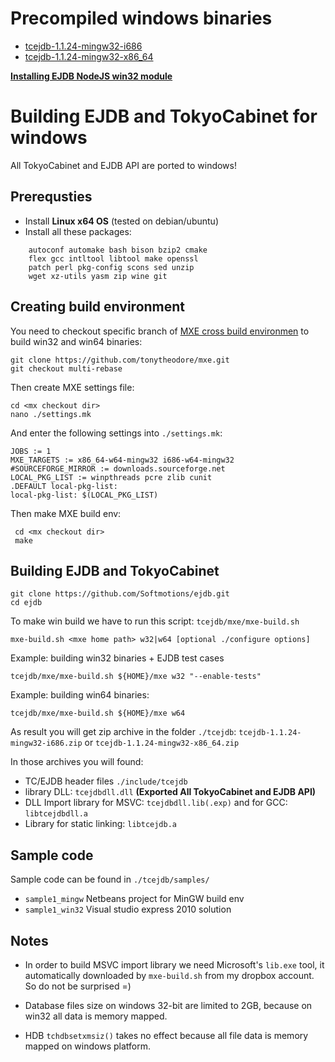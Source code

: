 Precompiled windows binaries
=========================================

* [tcejdb-1.1.24-mingw32-i686](https://dl.dropboxusercontent.com/u/4709222/ejdb/tcejdb-1.1.24-mingw32-i686.zip)
* [tcejdb-1.1.24-mingw32-x86_64](https://dl.dropboxusercontent.com/u/4709222/ejdb/tcejdb-1.1.24-mingw32-x86_64.zip)

**[Installing EJDB NodeJS win32 module](#ejdb-nodejs-module-installation)**


Building EJDB and TokyoCabinet for windows
==========================================

All TokyoCabinet and EJDB API are ported to windows!

Prerequsties
------------------------------------------

 * Install **Linux x64 OS** (tested on debian/ubuntu)
 * Install all these packages:

```
    autoconf automake bash bison bzip2 cmake
    flex gcc intltool libtool make openssl
    patch perl pkg-config scons sed unzip
    wget xz-utils yasm zip wine git
```


Creating build environment
-----------------------------------------

You need to checkout specific branch of [MXE cross build environmen](http://mxe.cc/)
to build win32 and win64 binaries:

    git clone https://github.com/tonytheodore/mxe.git
    git checkout multi-rebase

Then create MXE settings file:

    cd <mx checkout dir>
    nano ./settings.mk

And enter the following settings into `./settings.mk`:

    JOBS := 1
    MXE_TARGETS := x86_64-w64-mingw32 i686-w64-mingw32
    #SOURCEFORGE_MIRROR := downloads.sourceforge.net
    LOCAL_PKG_LIST := winpthreads pcre zlib cunit
    .DEFAULT local-pkg-list:
    local-pkg-list: $(LOCAL_PKG_LIST)

Then make MXE build env:

     cd <mx checkout dir>
     make

Building EJDB and TokyoCabinet
------------------------------------

    git clone https://github.com/Softmotions/ejdb.git
    cd ejdb

To make win build we have to run this script: `tcejdb/mxe/mxe-build.sh`

    mxe-build.sh <mxe home path> w32|w64 [optional ./configure options]

Example: building win32 binaries + EJDB test cases

    tcejdb/mxe/mxe-build.sh ${HOME}/mxe w32 "--enable-tests"

Example: building win64 binaries:

    tcejdb/mxe/mxe-build.sh ${HOME}/mxe w64

As result you will get zip archive in the folder `./tcejdb`:
    `tcejdb-1.1.24-mingw32-i686.zip` or `tcejdb-1.1.24-mingw32-x86_64.zip`

In those archives you will found:

 * TC/EJDB header files `./include/tcejdb`
 * library DLL: `tcejdbdll.dll` **(Exported All TokyoCabinet and EJDB API)**
 * DLL Import library for MSVC: `tcejdbdll.lib(.exp)` and for GCC: `libtcejdbdll.a`
 * Library for static linking: `libtcejdb.a`


Sample code
--------------------------------
Sample code can be found in `./tcejdb/samples/`

  * `sample1_mingw` Netbeans project for MinGW build env
  * `sample1_win32` Visual studio express 2010 solution


Notes
--------------------------------

* In order to build MSVC import library we need Microsoft's `lib.exe` tool,
it automatically downloaded by `mxe-build.sh` from my dropbox account. So do not be surprised =)

* Database files size on windows 32-bit are limited to 2GB, because on win32 all data is memory mapped.

* HDB `tchdbsetxmsiz()` takes no effect because all file data is memory mapped on windows platform.





